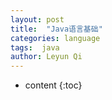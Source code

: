 ```yaml
---
layout: post
title:  "Java语言基础"
categories: language
tags:  java
author: Leyun Qi
---
```


* content
{:toc}

### 